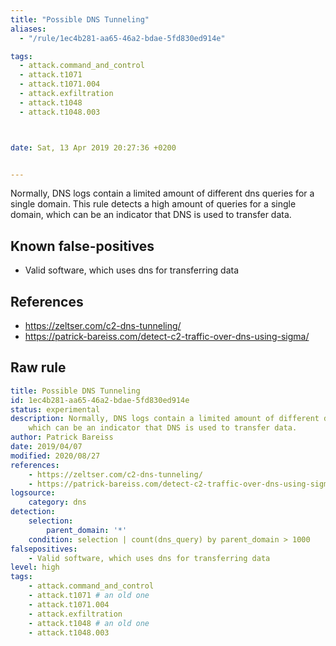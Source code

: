 ```yaml
---
title: "Possible DNS Tunneling"
aliases:
  - "/rule/1ec4b281-aa65-46a2-bdae-5fd830ed914e"

tags:
  - attack.command_and_control
  - attack.t1071
  - attack.t1071.004
  - attack.exfiltration
  - attack.t1048
  - attack.t1048.003



date: Sat, 13 Apr 2019 20:27:36 +0200


---
```


Normally, DNS logs contain a limited amount of different dns queries for a single domain. This rule detects a high amount of queries for a single domain, which can be an indicator that DNS is used to transfer data.

<!--more-->


## Known false-positives

* Valid software, which uses dns for transferring data



## References

* https://zeltser.com/c2-dns-tunneling/
* https://patrick-bareiss.com/detect-c2-traffic-over-dns-using-sigma/


## Raw rule
```yaml
title: Possible DNS Tunneling
id: 1ec4b281-aa65-46a2-bdae-5fd830ed914e
status: experimental
description: Normally, DNS logs contain a limited amount of different dns queries for a single domain. This rule detects a high amount of queries for a single domain,
    which can be an indicator that DNS is used to transfer data.
author: Patrick Bareiss
date: 2019/04/07
modified: 2020/08/27
references:
    - https://zeltser.com/c2-dns-tunneling/
    - https://patrick-bareiss.com/detect-c2-traffic-over-dns-using-sigma/
logsource:
    category: dns
detection:
    selection:
        parent_domain: '*'
    condition: selection | count(dns_query) by parent_domain > 1000
falsepositives:
    - Valid software, which uses dns for transferring data
level: high
tags:
    - attack.command_and_control
    - attack.t1071 # an old one
    - attack.t1071.004
    - attack.exfiltration
    - attack.t1048 # an old one
    - attack.t1048.003
```
